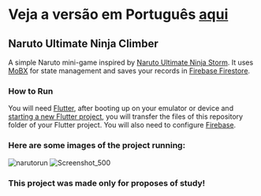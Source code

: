 # Veja a versão em Português <a href="README-ptbr.md">aqui</a>

## Naruto Ultimate Ninja Climber

A simple Naruto mini-game inspired by <a href="https://youtu.be/3kleK72fooU?t=4">Naruto Ultimate Ninja Storm</a>. It uses <a href="https://pub.dev/packages/mobx">MoBX</a> for state management and saves your records in <a href="https://firebase.flutter.dev/docs/overview">Firebase Firestore</a>.

### How to Run

You will need <a href="https://docs.flutter.dev/get-started/install">Flutter</a>, after booting up on your emulator or device and <a href="https://docs.flutter.dev/get-started/codelab">starting a new Flutter project</a>, you will transfer the files of this repository folder of your Flutter project. You will also need to configure <a href="https://firebase.flutter.dev/docs/overview">Firebase</a>.

### Here are some images of the project running:

![narutorun](https://user-images.githubusercontent.com/113607857/197844582-ee298ec3-5b9b-45d2-9e38-af5918fd38c6.gif)
![Screenshot_500](https://user-images.githubusercontent.com/113607857/197845001-71de10ca-0caf-4977-9af6-a8853c535c77.png)


### This project was made only for proposes of study!


